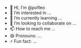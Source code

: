 - 👋 Hi, I’m @pofleo
- 👀 I’m interested in ...
- 🌱 I’m currently learning ...
- 💞️ I’m looking to collaborate on ...
- 📫 How to reach me ...
- 😄 Pronouns: ...
- ⚡ Fun fact: ...

<!---
pofleo/pofleo is a ✨ special ✨ repository because its `README.md` (this file) appears on your GitHub profile.
You can click the Preview link to take a look at your changes.
--->
